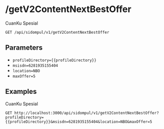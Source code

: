 # /getV2ContentNextBestOffer
CuanKu Spesial


```
GET /api/sidompul/v1/getV2ContentNextBestOffer
```

## Parameters
- `profileDirectory={{profileDirectory}}` 
- `msisdn=6281935155404` 
- `location=NBO` 
- `maxOffer=5` 

## Examples

CuanKu Spesial

```
GET http://localhost:3000/api/sidompul/v1/getV2ContentNextBestOffer?profileDirectory={{profileDirectory}}&msisdn=6281935155404&location=NBO&maxOffer=5


```

